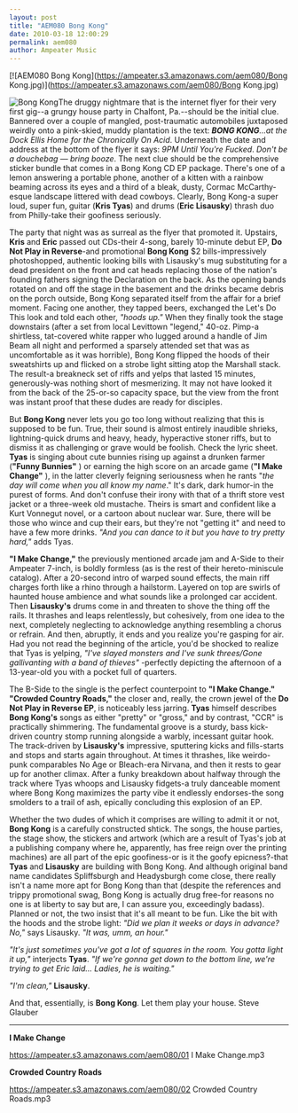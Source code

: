 ```yaml
---
layout: post
title: "AEM080 Bong Kong"
date: 2010-03-18 12:00:29
permalink: aem080
author: Ampeater Music
---
```

[![AEM080 Bong Kong](https://ampeater.s3.amazonaws.com/aem080/Bong Kong.jpg)](https://ampeater.s3.amazonaws.com/aem080/Bong Kong.jpg)

![](http://ampeatermusic.com/wp-content/uploads/2010/03/Bong-Kong-300x199.jpg "Bong Kong")The druggy nightmare that is the internet flyer for their very first gig--a grungy house party in Chalfont, Pa.--should be the initial clue. Bannered over a couple of mangled, post-traumatic automobiles juxtaposed weirdly onto a pink-skied, muddy plantation is the text: **_BONG KONG_**_...at the Dock Ellis Home for the Chronically On Acid_. Underneath the date and address at the bottom of the flyer it says: _9PM Until You're Fucked_. _Don't be a douchebag — bring booze_. The next clue should be the comprehensive sticker bundle that comes in a Bong Kong CD EP package. There's one of a lemon answering a portable phone, another of a kitten with a rainbow beaming across its eyes and a third of a bleak, dusty, Cormac McCarthy-esque landscape littered with dead cowboys. Clearly, Bong Kong-a super loud, super fun, guitar (**Kris Tyas**) and drums (**Eric Lisausky**) thrash duo from Philly-take their goofiness seriously.

<!-- more -->

The party that night was as surreal as the flyer that promoted it. Upstairs, **Kris** and **Eric** passed out CDs-their 4-song, barely 10-minute debut EP, **Do Not Play in Reverse**\-and promotional **Bong Kong** $2 bills-impressively photoshopped, authentic looking bills with Lisausky's mug substituting for a dead president on the front and cat heads replacing those of the nation's founding fathers signing the Declaration on the back. As the opening bands rotated on and off the stage in the basement and the drinks became debris on the porch outside, Bong Kong separated itself from the affair for a brief moment. Facing one another, they tapped beers, exchanged the Let's Do This look and told each other, _"hoods up."_ When they finally took the stage downstairs (after a set from local Levittown "legend," 40-oz. Pimp-a shirtless, tat-covered white rapper who lugged around a handle of Jim Beam all night and performed a sparsely attended set that was as uncomfortable as it was horrible), Bong Kong flipped the hoods of their sweatshirts up and flicked on a strobe light sitting atop the Marshall stack. The result-a breakneck set of riffs and yelps that lasted 15 minutes, generously-was nothing short of mesmerizing. It may not have looked it from the back of the 25-or-so capacity space, but the view from the front was instant proof that these dudes are ready for disciples.

But **Bong Kong** never lets you go too long without realizing that this is supposed to be fun. True, their sound is almost entirely inaudible shrieks, lightning-quick drums and heavy, heady, hyperactive stoner riffs, but to dismiss it as challenging or grave would be foolish. Check the lyric sheet. **Tyas** is singing about cute bunnies rising up against a drunken farmer (**"Funny Bunnies"** ) or earning the high score on an arcade game (**"I Make Change"** ), in the latter cleverly feigning seriousness when he rants "_the day will come when you all know my name_." It's dark, dark humor-in the purest of forms. And don't confuse their irony with that of a thrift store vest jacket or a three-week old mustache. Theirs is smart and confident like a Kurt Vonnegut novel, or a cartoon about nuclear war. Sure, there will be those who wince and cup their ears, but they're not "getting it" and need to have a few more drinks. _"And you can dance to it but you have to try pretty hard,"_ adds Tyas.

**"I Make Change,"** the previously mentioned arcade jam and A-Side to their Ampeater 7-inch, is boldly formless (as is the rest of their hereto-miniscule catalog). After a 20-second intro of warped sound effects, the main riff charges forth like a rhino through a hailstorm. Layered on top are swirls of haunted house ambience and what sounds like a prolonged car accident. Then **Lisausky's** drums come in and threaten to shove the thing off the rails. It thrashes and leaps relentlessly, but cohesively, from one idea to the next, completely neglecting to acknowledge anything resembling a chorus or refrain. And then, abruptly, it ends and you realize you're gasping for air. Had you not read the beginning of the article, you'd be shocked to realize that Tyas is yelping, _"I've slayed monsters and I've sunk threes/Gone gallivanting with a band of thieves"_ \-perfectly depicting the afternoon of a 13-year-old you with a pocket full of quarters.

The B-Side to the single is the perfect counterpoint to **"I Make Change."** **"Crowded Country Roads,"** the closer and, really, the crown jewel of the **Do Not Play in Reverse EP**, is noticeably less jarring. **Tyas** himself describes **Bong Kong's** songs as either "pretty" or "gross," and by contrast, "CCR" is practically shimmering. The fundamental groove is a sturdy, bass kick-driven country stomp running alongside a warbly, incessant guitar hook. The track-driven by **Lisausky's** impressive, sputtering kicks and fills-starts and stops and starts again throughout. At times it thrashes, like weirdo-punk comparables No Age or Bleach-era Nirvana, and then it rests to gear up for another climax. After a funky breakdown about halfway through the track where Tyas whoops and Lisausky fidgets-a truly danceable moment where Bong Kong maximizes the party vibe it endlessly endorses-the song smolders to a trail of ash, epically concluding this explosion of an EP.

Whether the two dudes of which it comprises are willing to admit it or not, **Bong Kong** is a carefully constructed shtick. The songs, the house parties, the stage show, the stickers and artwork (which are a result of Tyas's job at a publishing company where he, apparently, has free reign over the printing machines) are all part of the epic goofiness-or is it the goofy epicness?-that **Tyas** and **Lisausky** are building with Bong Kong. And although original band name candidates Spliffsburgh and Headysburgh come close, there really isn't a name more apt for Bong Kong than that (despite the references and trippy promotional swag, Bong Kong is actually drug free-for reasons no one is at liberty to say but are, I can assure you, exceedingly badass). Planned or not, the two insist that it's all meant to be fun. Like the bit with the hoods and the strobe light: _"Did we plan it weeks or days in advance? No,"_ says Lisausky. _"It was, umm, an hour."_

_"It's just sometimes you've got a lot of squares in the room. You gotta light it up,"_ interjects **Tyas**. _"If we're gonna get down to the bottom line, we're trying to get Eric laid... Ladies, he is waiting."_

_"I'm clean,"_ **Lisausky**.

And that, essentially, is **Bong Kong**. Let them play your house. Steve Glauber

---

**I Make Change**

https://ampeater.s3.amazonaws.com/aem080/01 I Make Change.mp3

**Crowded Country Roads**

https://ampeater.s3.amazonaws.com/aem080/02 Crowded Country Roads.mp3

